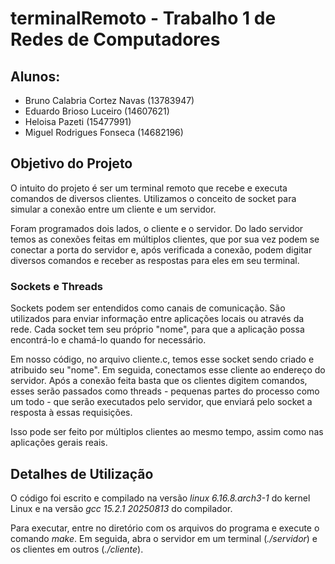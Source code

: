 # terminalRemoto - Trabalho 1 de Redes de Computadores
## Alunos:
- Bruno Calabria Cortez Navas (13783947)
- Eduardo Brioso Luceiro (14607621)
- Heloisa Pazeti (15477991)
- Miguel Rodrigues Fonseca (14682196)

## Objetivo do Projeto

O intuito do projeto é ser um terminal remoto que recebe e executa comandos de diversos clientes. Utilizamos o conceito de socket para simular a conexão entre um cliente e um servidor. 

Foram programados dois lados, o cliente e o servidor. Do lado servidor temos as conexões feitas em múltiplos clientes, que por sua vez podem se conectar a porta do servidor e, após verificada a conexão, podem digitar diversos comandos e receber as respostas para eles em seu terminal.

### Sockets e Threads

Sockets podem ser entendidos como canais de comunicação. São utilizados para enviar informação entre aplicações locais ou através da rede. Cada socket tem seu próprio "nome", para que a aplicação possa encontrá-lo e chamá-lo quando for necessário. 

Em nosso código, no arquivo cliente.c, temos esse socket sendo criado e atribuido seu "nome". Em seguida, conectamos esse cliente ao endereço do servidor. Após a conexão feita basta que os clientes digitem comandos, esses serão passados como threads - pequenas partes do processo como um todo - que serão executados pelo servidor, que enviará pelo socket a resposta à essas requisições.

Isso pode ser feito por múltiplos clientes ao mesmo tempo, assim como nas aplicações gerais reais.

## Detalhes de Utilização

O código foi escrito e compilado na versão _linux 6.16.8.arch3-1_ do kernel Linux e na versão _gcc 15.2.1 20250813_ do compilador.

Para executar, entre no diretório com os arquivos do programa e execute o comando _make_. Em seguida, abra o servidor em um terminal (_./servidor_) e os clientes em outros (_./cliente_).




